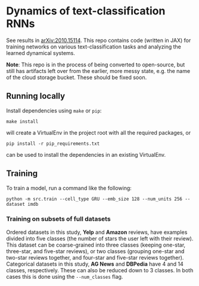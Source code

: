 # Dynamics of text-classification RNNs

See results in [arXiv:2010.15114](https://arxiv.org/abs/2010.15114).  This repo contains code (written in JAX) for training networks on various text-classification tasks and analyzing the learned dynamical systems.  

**Note**: This repo is in the process of being converted to open-source, but still has artifacts left over from the earlier, more messy state, e.g. the name of the cloud storage bucket.  These should be fixed soon.

## Running locally

Install dependencies using `make` or `pip`:
```
make install
``` 
will create a VirtualEnv in the project root with all the required packages, or 
```
pip install -r pip_requirements.txt
```
can be used to install the dependencies in an existing VirtualEnv.

## Training

To train a model, run a command like the following:
```
python -m src.train --cell_type GRU --emb_size 128 --num_units 256 --dataset imdb 
```

### Training on subsets of full datasets

Ordered datasets in this study, **Yelp** and **Amazon** reviews, have examples divided into five classes (the number of stars the user left with their review).  This dataset can be coarse-grained into three classes (keeping one-star, three-star, and five-star reviews), or two classes (grouping one-star and two-star reviews together, and four-star and five-star reviews together).  Categorical datasets in this study, **AG News** and **DBPedia** have 4 and 14 classes, respectively.  These can also be reduced down to 3 classes.  In both cases this is done using the `--num_classes` flag.
